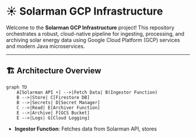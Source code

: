 # ☀️ Solarman GCP Infrastructure

Welcome to the **Solarman GCP Infrastructure** project! This repository orchestrates a robust, cloud-native pipeline for ingesting, processing, and archiving solar energy data using Google Cloud Platform (GCP) services and modern Java microservices. 

---

## 🏗️ Architecture Overview

```mermaid
graph TD
    A[Solarman API ☀️] -->|Fetch Data| B(Ingestor Function)
    B -->|Store| C[Firestore DB]
    B -->|Secrets| D[Secret Manager]
    C -->|Read| E[Archiver Function]
    E -->|Archive| F[GCS Bucket]
    E -->|Logs| G[Cloud Logging]
```

- **Ingestor Function**: Fetches data from Solarman API, stores
